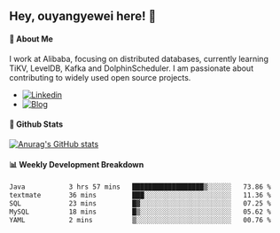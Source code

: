 ## Hey, ouyangyewei here! :wave:

#### :rocket: About Me
I work at Alibaba, focusing on distributed databases, currently learning TiKV, LevelDB, Kafka and DolphinScheduler. I am passionate about contributing to widely used open source projects.

- [![Linkedin](https://img.shields.io/badge/LinkedIn-ouyangyewei-blue)](https://www.linkedin.com/in/ouyangyewei/)
- [![Blog](https://img.shields.io/badge/Blog-yeweiouyang-orange)](https://blog.csdn.net/yeweiouyang)

#### :star2: Github Stats
[![Anurag's GitHub stats](https://github-readme-stats.vercel.app/api?username=ouyangyewei&show_icons=true&cache_seconds=3600&theme=tokyonight)](https://github.com/anuraghazra/github-readme-stats)

#### :bar_chart: Weekly Development Breakdown
<!--START_SECTION:waka-->

```txt
Java           3 hrs 57 mins   ██████████████████▒░░░░░░   73.86 %
textmate       36 mins         ███░░░░░░░░░░░░░░░░░░░░░░   11.36 %
SQL            23 mins         █▓░░░░░░░░░░░░░░░░░░░░░░░   07.25 %
MySQL          18 mins         █▒░░░░░░░░░░░░░░░░░░░░░░░   05.62 %
YAML           2 mins          ▒░░░░░░░░░░░░░░░░░░░░░░░░   00.76 %
```

<!--END_SECTION:waka-->
